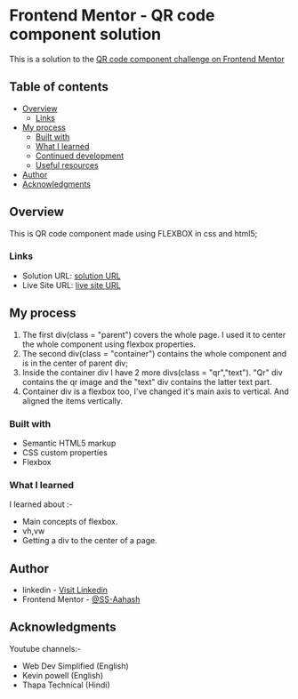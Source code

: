 # Frontend Mentor - QR code component solution

This is a solution to the [QR code component challenge on Frontend Mentor](https://www.frontendmentor.io/challenges/qr-code-component-iux_sIO_H)

## Table of contents

- [Overview](#overview)
  - [Links](#links)
- [My process](#my-process)
  - [Built with](#built-with)
  - [What I learned](#what-i-learned)
  - [Continued development](#continued-development)
  - [Useful resources](#useful-resources)
- [Author](#author)
- [Acknowledgments](#acknowledgments)


## Overview
This is QR code component made using FLEXBOX in css and html5;

### Links

- Solution URL: [solution URL](https://github.com/SS-Aahash/qr-code-component)
- Live Site URL: [live site URL](https://ss-aahash.github.io/qr-code-component/)

## My process
1. The first div(class = "parent") covers the whole page. I used it to center the whole    component using flexbox properties.
2. The second div(class = "container") contains the whole component and is in the center of parent div;
3. Inside the container div I have 2 more divs(class = "qr","text"). "Qr" div contains the qr image and the "text" div contains the latter text part.
4. Container div is a flexbox too, I've changed it's main axis to vertical. And aligned the items vertically.

### Built with

- Semantic HTML5 markup
- CSS custom properties
- Flexbox

### What I learned

I learned about :- 
- Main concepts of flexbox.
- vh,vw
- Getting a div to the center of a page.

## Author

- linkedin - [Visit Linkedin](https://www.linkedin.com/in/aahash/)
- Frontend Mentor - [@SS-Aahash](https://www.frontendmentor.io/profile/SS-Aahash)

## Acknowledgments

Youtube channels:-
- Web Dev Simplified (English)
- Kevin powell (English)
- Thapa Technical (Hindi)
